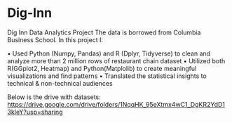# Dig-Inn
Dig Inn Data Analytics Project
The data is borrowed from Columbia Business School. 
In this project I:

•	Used Python (Numpy, Pandas) and R (Dplyr, Tidyverse) to clean and analyze more than 2 million rows of 
restaurant chain dataset
•	Utilized both R(GGplot2, Heatmap) and Python(Matplolib) to create meaningful visualizations and find patterns
•	Translated the statistical insights to technical & non-technical audiences

Below is the drive with datasets:
https://drive.google.com/drive/folders/1NqqHK_95eXtmx4wC1_DgKR2YdD13kIeY?usp=sharing
